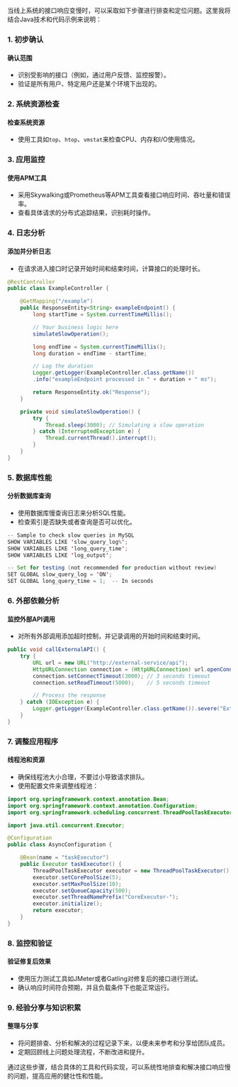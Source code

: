 当线上系统的接口响应变慢时，可以采取如下步骤进行排查和定位问题。这里我将结合Java技术和代码示例来说明：

### 1. 初步确认

#### 确认范围

+ 识别受影响的接口（例如，通过用户反馈、监控报警）。
+ 验证是所有用户、特定用户还是某个环境下出现的。

### 2. 系统资源检查

#### 检查系统资源

+ 使用工具如`top`、`htop`、`vmstat`来检查CPU、内存和I/O使用情况。

### 3. 应用监控

#### 使用APM工具

+ 采用Skywalking或Prometheus等APM工具查看接口响应时间、吞吐量和错误率。
+ 查看具体请求的分布式追踪结果，识别耗时操作。

### 4. 日志分析

#### 添加并分析日志

+ 在请求进入接口时记录开始时间和结束时间，计算接口的处理时长。

```java
@RestController  
public class ExampleController {  

    @GetMapping("/example")  
    public ResponseEntity<String> exampleEndpoint() {  
        long startTime = System.currentTimeMillis();  

        // Your business logic here  
        simulateSlowOperation();  

        long endTime = System.currentTimeMillis();  
        long duration = endTime - startTime;  

        // Log the duration  
        Logger.getLogger(ExampleController.class.getName())  
        .info("exampleEndpoint processed in " + duration + " ms");  

        return ResponseEntity.ok("Response");  
    }  

    private void simulateSlowOperation() {  
        try {  
            Thread.sleep(3000); // Simulating a slow operation  
        } catch (InterruptedException e) {  
            Thread.currentThread().interrupt();  
        }  
    }  
}
```

### 5. 数据库性能

#### 分析数据库查询

+ 使用数据库慢查询日志来分析SQL性能。
+ 检查索引是否缺失或者查询是否可以优化。

```java
-- Sample to check slow queries in MySQL  
SHOW VARIABLES LIKE 'slow_query_log%';  
SHOW VARIABLES LIKE 'long_query_time';  
SHOW VARIABLES LIKE 'log_output';  

-- Set for testing (not recommended for production without review)  
SET GLOBAL slow_query_log = 'ON';  
SET GLOBAL long_query_time = 1;  -- In seconds
```

### 6. 外部依赖分析

#### 监控外部API调用

+ 对所有外部调用添加超时控制，并记录调用的开始时间和结束时间。

```java
public void callExternalAPI() {  
    try {  
        URL url = new URL("http://external-service/api");  
        HttpURLConnection connection = (HttpURLConnection) url.openConnection();  
        connection.setConnectTimeout(3000); // 3 seconds timeout  
        connection.setReadTimeout(5000);    // 5 seconds timeout  

        // Process the response  
    } catch (IOException e) {  
        Logger.getLogger(ExampleController.class.getName()).severe("External API call failed: " + e.getMessage());  
    }  
}
```

### 7. 调整应用程序

#### 线程池和资源

+ 确保线程池大小合理，不要过小导致请求排队。
+ 使用配置文件来调整线程池：

```java
import org.springframework.context.annotation.Bean;  
import org.springframework.context.annotation.Configuration;  
import org.springframework.scheduling.concurrent.ThreadPoolTaskExecutor;  

import java.util.concurrent.Executor;  

@Configuration  
public class AsyncConfiguration {  

    @Bean(name = "taskExecutor")  
    public Executor taskExecutor() {  
        ThreadPoolTaskExecutor executor = new ThreadPoolTaskExecutor();  
        executor.setCorePoolSize(5);  
        executor.setMaxPoolSize(10);  
        executor.setQueueCapacity(500);  
        executor.setThreadNamePrefix("CoreExecutor-");  
        executor.initialize();  
        return executor;  
    }  
}
```

### 8. 监控和验证

#### 验证修复后效果

+ 使用压力测试工具如JMeter或者Gatling对修复后的接口进行测试。
+ 确认响应时间符合预期，并且负载条件下也能正常运行。

### 9. 经验分享与知识积累

#### 整理与分享

+ 将问题排查、分析和解决的过程记录下来，以便未来参考和分享给团队成员。
+ 定期回顾线上问题处理流程，不断改进和提升。

通过这些步骤，结合具体的工具和代码实现，可以系统性地排查和解决接口响应慢的问题，提高应用的健壮性和性能。
